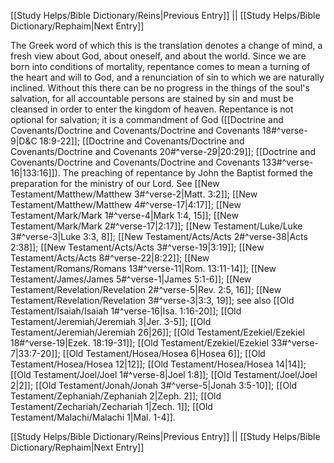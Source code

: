 [[Study Helps/Bible Dictionary/Reins|Previous Entry]]  ||  [[Study Helps/Bible Dictionary/Rephaim|Next Entry]]

 The Greek word of which this is the translation denotes a change of mind, a fresh view about God, about oneself, and about the world. Since we are born into conditions of mortality, repentance comes to mean a turning of the heart and will to God, and a renunciation of sin to which we are naturally inclined. Without this there can be no progress in the things of the soul's salvation, for all accountable persons are stained by sin and must be cleansed in order to enter the kingdom of heaven. Repentance is not optional for salvation; it is a commandment of God ([[Doctrine and Covenants/Doctrine and Covenants/Doctrine and Covenants 18#^verse-9|D&C 18:9-22]]; [[Doctrine and Covenants/Doctrine and Covenants/Doctrine and Covenants 20#^verse-29|20:29]]; [[Doctrine and Covenants/Doctrine and Covenants/Doctrine and Covenants 133#^verse-16|133:16]]). The preaching of repentance by John the Baptist formed the preparation for the ministry of our Lord. See [[New Testament/Matthew/Matthew 3#^verse-2|Matt. 3:2]]; [[New Testament/Matthew/Matthew 4#^verse-17|4:17]]; [[New Testament/Mark/Mark 1#^verse-4|Mark 1:4, 15]]; [[New Testament/Mark/Mark 2#^verse-17|2:17]]; [[New Testament/Luke/Luke 3#^verse-3|Luke 3:3, 8]]; [[New Testament/Acts/Acts 2#^verse-38|Acts 2:38]]; [[New Testament/Acts/Acts 3#^verse-19|3:19]]; [[New Testament/Acts/Acts 8#^verse-22|8:22]]; [[New Testament/Romans/Romans 13#^verse-11|Rom. 13:11-14]]; [[New Testament/James/James 5#^verse-1|James 5:1-6]]; [[New Testament/Revelation/Revelation 2#^verse-5|Rev. 2:5, 16]]; [[New Testament/Revelation/Revelation 3#^verse-3|3:3, 19]]; see also [[Old Testament/Isaiah/Isaiah 1#^verse-16|Isa. 1:16-20]]; [[Old Testament/Jeremiah/Jeremiah 3|Jer. 3-5]]; [[Old Testament/Jeremiah/Jeremiah 26|26]]; [[Old Testament/Ezekiel/Ezekiel 18#^verse-19|Ezek. 18:19-31]]; [[Old Testament/Ezekiel/Ezekiel 33#^verse-7|33:7-20]]; [[Old Testament/Hosea/Hosea 6|Hosea 6]]; [[Old Testament/Hosea/Hosea 12|12]]; [[Old Testament/Hosea/Hosea 14|14]]; [[Old Testament/Joel/Joel 1#^verse-8|Joel 1:8]]; [[Old Testament/Joel/Joel 2|2]]; [[Old Testament/Jonah/Jonah 3#^verse-5|Jonah 3:5-10]]; [[Old Testament/Zephaniah/Zephaniah 2|Zeph. 2]]; [[Old Testament/Zechariah/Zechariah 1|Zech. 1]]; [[Old Testament/Malachi/Malachi 1|Mal. 1-4]].

[[Study Helps/Bible Dictionary/Reins|Previous Entry]]  ||  [[Study Helps/Bible Dictionary/Rephaim|Next Entry]]